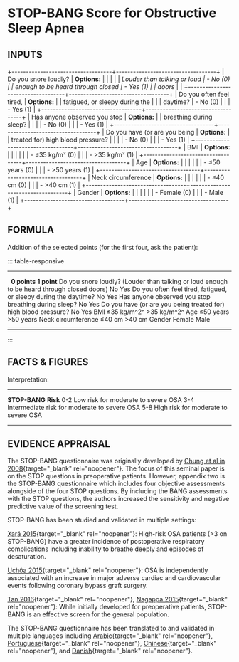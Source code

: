 # STOP-BANG Score for Obstructive Sleep Apnea

## INPUTS

+-----------------------------------+-----------------------------------+
| Do you snore loudly?              | **Options:**                      |
|                                   |                                   |
| *Louder than talking or loud      | -   No (0)                        |
| enough to be heard through closed | -   Yes (1)                       |
| doors*                            |                                   |
+-----------------------------------+-----------------------------------+
| Do you often feel tired,          | **Options:**                      |
| fatigued, or sleepy during the    |                                   |
| daytime?                          | -   No (0)                        |
|                                   | -   Yes (1)                       |
+-----------------------------------+-----------------------------------+
| Has anyone observed you stop      | **Options:**                      |
| breathing during sleep?           |                                   |
|                                   | -   No (0)                        |
|                                   | -   Yes (1)                       |
+-----------------------------------+-----------------------------------+
| Do you have (or are you being     | **Options:**                      |
| treated for) high blood pressure? |                                   |
|                                   | -   No (0)                        |
|                                   | -   Yes (1)                       |
+-----------------------------------+-----------------------------------+
| BMI                               | **Options:**                      |
|                                   |                                   |
|                                   | -   ≤35 kg/m² (0)                 |
|                                   | -   \>35 kg/m² (1)                |
+-----------------------------------+-----------------------------------+
| Age                               | **Options:**                      |
|                                   |                                   |
|                                   | -   ≤50 years (0)                 |
|                                   | -   \>50 years (1)                |
+-----------------------------------+-----------------------------------+
| Neck circumference                | **Options:**                      |
|                                   |                                   |
|                                   | -   ≤40 cm (0)                    |
|                                   | -   \>40 cm (1)                   |
+-----------------------------------+-----------------------------------+
| Gender                            | **Options:**                      |
|                                   |                                   |
|                                   | -   Female (0)                    |
|                                   | -   Male (1)                      |
+-----------------------------------+-----------------------------------+

## FORMULA

Addition of the selected points (for the first four, ask the patient):

::: table-responsive
  -------------------------------------------------------------------------------------------- -------------- --------------
                                                                                               **0 points**   **1 point**
  Do you snore loudly? (Louder than talking or loud enough to be heard through closed doors)   No             Yes
  Do you often feel tired, fatigued, or sleepy during the daytime?                             No             Yes
  Has anyone observed you stop breathing during sleep?                                         No             Yes
  Do you have (or are you being treated for) high blood pressure?                              No             Yes
  BMI                                                                                          ≤35 kg/m^2^    \>35 kg/m^2^
  Age                                                                                          ≤50 years      \>50 years
  Neck circumference                                                                           ≤40 cm         \>40 cm
  Gender                                                                                       Female         Male
  -------------------------------------------------------------------------------------------- -------------- --------------
:::

## FACTS & FIGURES

Interpretation:

  --------------- ----------------------------------------------
  **STOP-BANG**   **Risk**
  0-2             Low risk for moderate to severe OSA
  3-4             Intermediate risk for moderate to severe OSA
  5-8             High risk for moderate to severe OSA
  --------------- ----------------------------------------------

## EVIDENCE APPRAISAL

The STOP-BANG questionnaire was originally developed by [Chung et al in
2008](https://www.ncbi.nlm.nih.gov/pubmed/18431116){target="_blank"
rel="noopener"}. The focus of this seminal paper is on the STOP
questions in preoperative patients. However, appendix two is the
STOP-BANG questionnaire which includes four objective assessments
alongside of the four STOP questions. By including the BANG assessments
with the STOP questions, the authors increased the sensitivity and
negative predictive value of the screening test.  

STOP-BANG has been studied and validated in multiple settings: 

[Xará
2015](https://www.ncbi.nlm.nih.gov/pubmed/26323734){target="_blank"
rel="noopener"}: High-risk OSA patients (\>3 on STOP-BANG) have a
greater incidence of postoperative respiratory complications including
inability to breathe deeply and episodes of desaturation. 

[Uchôa
2015](https://www.ncbi.nlm.nih.gov/pubmed/25612013){target="_blank"
rel="noopener"}: OSA is independently associated with an increase in
major adverse cardiac and cardiovascular events following coronary
bypass graft surgery. 

[Tan 2016](https://www.ncbi.nlm.nih.gov/pubmed/27938922){target="_blank"
rel="noopener"}, [Nagappa
2015](https://www.ncbi.nlm.nih.gov/pubmed/26658438){target="_blank"
rel="noopener"}: While initially developed for preoperative patients,
STOP-BANG is an effective screen for the general population. 

The STOP-BANG questionnaire has been translated to and validated in
multiple languages including
[Arabic](https://www.ncbi.nlm.nih.gov/pubmed/25758298){target="_blank"
rel="noopener"},
[Portuguese](https://www.ncbi.nlm.nih.gov/pubmed/27832234){target="_blank"
rel="noopener"},
[Chinese](https://www.ncbi.nlm.nih.gov/pubmed/25182345){target="_blank"
rel="noopener"}, and
[Danish](https://www.ncbi.nlm.nih.gov/pubmed/26621392){target="_blank"
rel="noopener"}.
